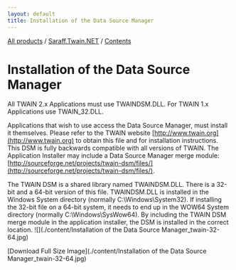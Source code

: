 ```yaml
---
layout: default
title: Installation of the Data Source Manager
---
```

[All products](../../) / [Saraff.Twain.NET](../) / [Contents](./index.md)
# Installation of the Data Source Manager
All TWAIN 2.x Applications must use TWAINDSM.DLL. For TWAIN 1.x Applications use TWAIN_32.DLL.

Applications that wish to use access the Data Source Manager, must install it themselves. Please refer to the TWAIN website [http://www.twain.org](http://www.twain.org) to obtain this file and for installation instructions. This DSM is fully backwards compatible with all versions of TWAIN. The Application Installer may include a Data Source Manager merge module: [http://sourceforge.net/projects/twain-dsm/files/](http://sourceforge.net/projects/twain-dsm/files/).

The TWAIN DSM is a shared library named TWAINDSM.DLL. There is a 32-bit and a 64-bit version of this file. TWAINDSM.DLL is installed in the Windows System directory (normally C:\Windows\System32). If installing the 32-bit file on a 64-bit system, it needs to end up in the WOW64 System directory (normally C:\Windows\SysWow64). By including the TWAIN DSM merge module in the application installer, the DSM is installed in the correct location.
![](./content/Installation of the Data Source Manager_twain-32-64.jpg)

[Download Full Size Image](./content/Installation of the Data Source Manager_twain-32-64.jpg)

